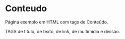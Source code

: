 # Conteudo
Página exemplo em HTML com tags de Conteúdo.

TAGS de título, de texto, de link, de multimídia e divisão.
